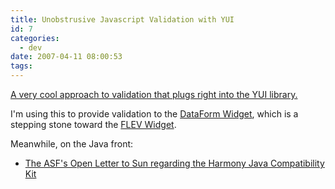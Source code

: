 ```yaml
---
title: Unobstrusive Javascript Validation with YUI
id: 7
categories:
  - dev
date: 2007-04-11 08:00:53
tags:
---
```


[A very cool approach to validation that plugs right into the YUI library.](http://blog.jc21.com/2007-02-05/yui-unobstrusive-javascript-validation/)

I'm using this to provide validation to the [DataForm Widget](http://www.geocities.com/planetyazaar/examples/dataform/tutorial-tabview.html), which is a stepping stone toward the [FLEV Widget](http://jroller.com/page/TedHusted?entry=flev_01).

Meanwhile, on the Java front:

*   [The ASF's Open Letter to Sun regarding the Harmony Java Compatibility Kit](http://apache.org/index.html#sun_jck_letter)